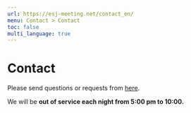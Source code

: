 ```yaml
---
url: https://esj-meeting.net/contact_en/
menu: Contact > Contact
toc: false
multi_language: true
---
```


# Contact
<!---
## Before your question
Before contacting us, please also review our [Frequently Asked Questions](faq_en) in advance.

## Send a question or request
--->
Please send questions or requests from [here](https://otoiawase.jp/do/public/form/seitai/3).

We will be **out of service each night from 5:00 pm to 10:00.**
